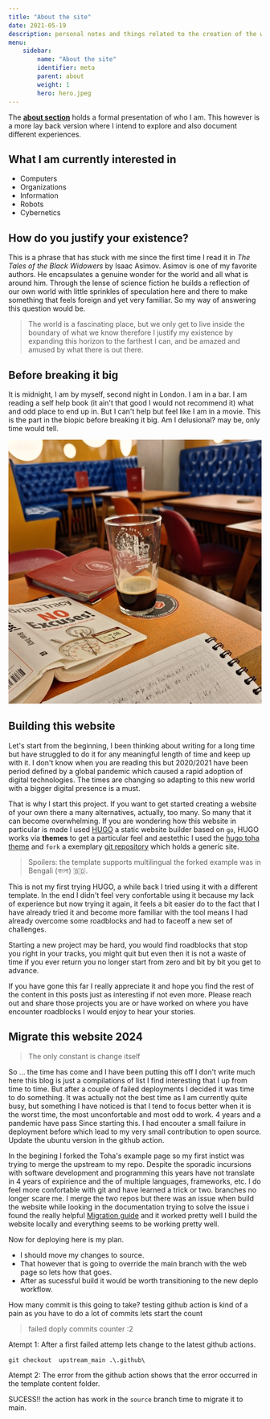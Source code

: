 ```yaml
---
title: "About the site"
date: 2021-05-19
description: personal notes and things related to the creation of the website
menu:
    sidebar:
        name: "About the site"
        identifier: meta
        parent: about
        weight: 1
        hero: hero.jpeg
---
```




The __[about section](/#about)__  holds a formal presentation of who I am. This however is a more lay back version where I intend to explore and also document different experiences.

## What I am currently interested in

* Computers
* Organizations
* Information
* Robots
* Cybernetics


## How do you justify your existence? 
This is a phrase that has stuck with me since the first time I read it in _The Tales of the Black Widowers_ by Isaac Asimov. Asimov is one of my favorite authors. He encapsulates a genuine wonder for the world and all what is around him. Through the lense of science fiction he builds a reflection of our own world with little sprinkles of speculation here and there to make something that feels foreign and yet very familiar. So  my way of answering this question would be.

> The world is a fascinating place, but we only get to live inside the boundary of what we know therefore I justify my existence by expanding this horizon to the farthest I can, and be amazed and amused by what there is out there.


## Before breaking it big

It is midnight, I am by myself, second night in London. I am in a bar. I am reading a self help book (it ain't that good I would not recommend it) what and odd place to end up in. But I can't help but feel like I am in a movie. This is the part in the biopic before breaking it big. Am I delusional? may be, only time would tell.

![](before_breaking_it_big.jpg)

## Building this website
Let's start from the beginning, I been thinking about writing for a long time but have struggled to do it for any meaningful length of time and keep up with it. I don't know when you are reading this but 2020/2021 have been period defined by a global pandemic which caused a rapid adoption of digital technologies. The times are changing so adapting to this new world with a bigger digital presence is a must.

That is why I start this project. If you want to get started creating a website of your own there a many alternatives, actually, too many. So many that it can become overwhelming. If you are wondering how this website in particular is made I used [HUGO](https://gohugo.io/) a static website builder based on ```go```, HUGO works via __themes__ to get a particular feel and aestethic I used the [hugo toha theme](https://hugo-toha.github.io) and ```fork``` a exemplary [git repository](https://github.com/hugo-toha/hugo-toha.github.io) which holds a generic site.  

> Spoilers: the template supports multilingual the forked example was in Bengali (বাংলা) 🇧🇩. 

This is not my first trying HUGO,  a while back I tried using it with a different template. In the end I didn't feel very confortable using it because my lack of experience but now trying it again, it feels a bit easier do to the fact that I have already tried it and become more familiar with the tool means I had already overcome some roadblocks and had to faceoff a new set of challenges. 

Starting a new project may be hard, you would find roadblocks that stop you right in your tracks, you might quit but even then it is not a waste of time if you ever return you no longer start from zero and bit by bit you get to advance. 


If you have gone this far I really appreciate it and hope you find the rest of the content in this posts just as interesting if not even more. Please reach out and share those projects you are or have worked on where you have encounter roadblocks I would enjoy to hear your stories.

## Migrate this website 2024
> The only constant is change itself

So ... the time has come and I have been putting this off I don't write much here this blog is just a compilations of list I find interesting that I up from time to time. But after a couple of failed deployments I decided it was time to do something. It was actually not the best time as I am currently quite busy, but something I have noticed is that I tend to focus better when it is the worst time, the most unconfortable and most odd to work. 4 years and a pandemic have pass Since starting this. I had encouter a small failure in deployment before which lead to my very small contribution to open source. Update the ubuntu version in the github action.

In the begining I forked the Toha's example page so my first instict was trying to merge the upstream to my repo. Despite the sporadic incursions with software development and programming this years have not translate in 4 years of expirience and the of multiple languages, frameworks, etc. I do feel more confortable with git and have learned a trick or two. branches no longer scare me. I merge the two repos but there was an issue when build the website while looking in the documentation trying to solve the issue i found the really helpful [Migration guide](https://toha-guides.netlify.app/posts/update-v3-to-v4/) and it worked pretty well I build the website locally and everything seems to be working pretty well. 

Now  for deploying here is my plan. 
- I should move my changes to source. 
- That however that is going to override the main branch with the web page so lets how that goes.
- After as sucessful build it would be worth transitioning to the new deplo workflow. 

How many commit is this going to take? testing github action is kind of a pain as you have to do a lot of commits lets start the count

> failed doply commits counter :2

Atempt 1: After a first failed attemp lets change to the latest github actions. 

```
git checkout  upstream_main .\.github\
```

Atempt 2: The error from the github action shows that the error occurred in the template content folder. 

SUCESS!! the action has work in the `source` branch time to migrate it to main.


<p align = "center" >
<a href="mailto:jsduenass@unal.edu.co">
    <i class="fas fa-envelope fa-4x"style = "vertical-align:top; margin:4px"></i>
<a/>

<a href="https://github.com/jsduenass">
    <i class="fab fa-github fa-4x" style = "vertical-align:top; margin:4px"></i>
<a/>

<a href="https://www.linkedin.com/in/jsduenass/">
    <i class="fab fa-linkedin-in fa-4x" style = "vertical-align:top; margin:4px"></i>
<a/>

<a href="https://twitter.com/jsduenass">
    <i class="fab fa-twitter fa-4x"style = "vertical-align:top; margin:4px"></i>
<a/>

<p/>